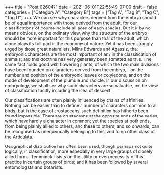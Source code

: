 +++
title = "Post 026047"
date = 2021-06-01T22:56:49-07:00
draft = false
categories = ["Category A", "Category B"]
tags = ["Tag A", "Tag B", "Tag C", "Tag D"]
+++
We can see why characters derived from the embryo should be of equal importance with those derived from the adult, for our classifications of course include all ages of each species. But it is by no means obvious, on the ordinary view, why the structure of the embryo should be more important for this purpose than that of the adult, which alone plays its full part in the economy of nature. Yet it has been strongly urged by those great naturalists, Milne Edwards and Agassiz, that embryonic characters are the most important of any in the classification of animals; and this doctrine has very generally been admitted as true. The same fact holds good with flowering plants, of which the two main divisions have been founded on characters derived from the embryo,--on the number and position of the embryonic leaves or cotyledons, and on the mode of development of the plumule and radicle. In our discussion on embryology, we shall see why such characters are so valuable, on the view of classification tacitly including the idea of descent.

Our classifications are often plainly influenced by chains of affinities. Nothing can be easier than to define a number of characters common to all birds; but in the case of crustaceans, such definition has hitherto been found impossible. There are crustaceans at the opposite ends of the series, which have hardly a character in common; yet the species at both ends, from being plainly allied to others, and these to others, and so onwards, can be recognised as unequivocally belonging to this, and to no other class of the Articulata.

Geographical distribution has often been used, though perhaps not quite logically, in classification, more especially in very large groups of closely allied forms. Temminck insists on the utility or even necessity of this practice in certain groups of birds; and it has been followed by several entomologists and botanists.
